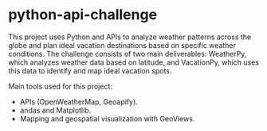 # python-api-challenge

This project uses Python and APIs to analyze weather patterns across the globe and plan ideal vacation destinations based on specific weather conditions. The challenge consists of two main deliverables: WeatherPy, which analyzes weather data based on latitude, and VacationPy, which uses this data to identify and map ideal vacation spots.

Main tools used for this project:

- APIs (OpenWeatherMap, Geoapify).
- andas and Matplotlib.
- Mapping and geospatial visualization with GeoViews.
